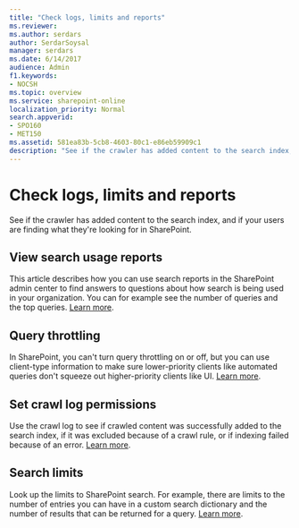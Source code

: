 ```yaml
---
title: "Check logs, limits and reports"
ms.reviewer: 
ms.author: serdars
author: SerdarSoysal
manager: serdars
ms.date: 6/14/2017
audience: Admin
f1.keywords:
- NOCSH
ms.topic: overview
ms.service: sharepoint-online
localization_priority: Normal
search.appverid:
- SPO160
- MET150
ms.assetid: 581ea83b-5cb8-4603-80c1-e86eb59909c1
description: "See if the crawler has added content to the search index, and if your users are finding what they're looking for in SharePoint."
---
```


# Check logs, limits and reports

See if the crawler has added content to the search index, and if your users are finding what they're looking for in SharePoint.
  
## View search usage reports
  
This article describes how you can use search reports in the SharePoint admin center to find answers to questions about how search is being used in your organization. You can for example see the number of queries and the top queries. [Learn more](view-search-usage-reports.md).
  
## Query throttling
  
In SharePoint, you can't turn query throttling on or off, but you can use client-type information to make sure lower-priority clients like automated queries don't squeeze out higher-priority clients like UI. [Learn more](query-throttling.md).
  
## Set crawl log permissions
  
Use the crawl log to see if crawled content was successfully added to the search index, if it was excluded because of a crawl rule, or if indexing failed because of an error. [Learn more](set-crawl-log-permissions.md).
  
## Search limits
  
Look up the limits to SharePoint search. For example, there are limits to the number of entries you can have in a custom search dictionary and the number of results that can be returned for a query. [Learn more](search-limits.md).
